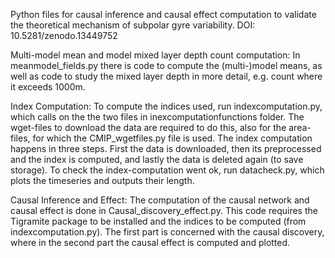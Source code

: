Python files for causal inference and causal effect computation to validate the theoretical mechanism of subpolar gyre variability.
DOI: 10.5281/zenodo.13449752

Multi-model mean and model mixed layer depth count computation:
In meanmodel_fields.py there is code to compute the (multi-)model means, as well as code to study the mixed layer depth in more detail, e.g. count where it exceeds 1000m.

Index Computation:
To compute the indices used, run indexcomputation.py, which calls on the the two files in inexcomputationfunctions folder. The wget-files to download the data are required to do this, also for the area-files, for which the CMIP_wgetfiles.py file is used. The index computation happens in three steps. First the data is downloaded, then its preprocessed and the index is computed, and lastly the data is deleted again (to save storage). To check the index-computation went ok, run datacheck.py, which plots the timeseries and outputs their length.

Causal Inference and Effect:
The computation of the causal network and causal effect is done in Causal_discovery_effect.py. This code requires the Tigramite package to be installed and the indices to be computed (from indexcomputation.py). The first part is concerned with the causal discovery, where in the second part the causal effect is computed and plotted.
